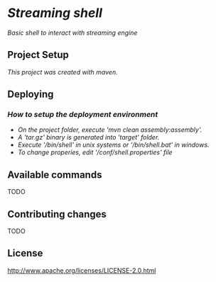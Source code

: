 # _Streaming shell_

_Basic shell to interact with streaming engine_

## Project Setup

_This project was created with maven._ 


## Deploying

### _How to setup the deployment environment_

- _On the project folder, execute 'mvn clean assembly:assembly'._
- _A 'tar.gz' binary is generated into 'target' folder._
- _Execute '/bin/shell' in unix systems or '/bin/shell.bat' in windows._
- _To change properies, edit '/conf/shell.properties' file_

## Available commands

TODO

## Contributing changes

TODO

## License

http://www.apache.org/licenses/LICENSE-2.0.html
